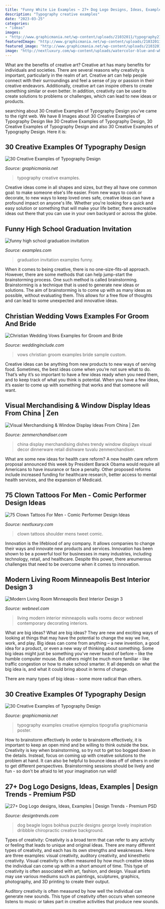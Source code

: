 ```yaml
---
title: "Funny White Lie Examples ~ 27+ Dog Logo Designs, Ideas, Examples"
description: "Typography creative examples"
date: "2023-03-25"
categories:
- "ideas"
images:
- "http://www.graphicmania.net/wp-content/uploads/21032011/typography21.jpg"
featuredImage: "http://www.graphicmania.net/wp-content/uploads/21032011/typography19.jpg"
featured_image: "http://www.graphicmania.net/wp-content/uploads/21032011/typography19.jpg"
image: "http://nextluxury.com/wp-content/uploads/watercolor-blue-and-white-ink-mens-clown-shoulder-blade-tattoos.jpg"
---
```



What are the benefits of creative art?
Creative art has many benefits for individuals and societies. There are several reasons why creativity is important, particularly in the realm of art. Creative art can help people connect with their surroundings and feel a sense of joy or passion in their creative endeavors. Additionally, creative art can inspire others to create something similar or even better. In addition, creativity can be used to create solutions to problems or challenges, which can lead to new ideas or products.

	

		
searching about 30 Creative Examples of Typography Design you've came to the right web. We have 8 Images about 30 Creative Examples of Typography Design like 30 Creative Examples of Typography Design, 30 Creative Examples of Typography Design and also 30 Creative Examples of Typography Design. Here it is:
		
    
## 30 Creative Examples Of Typography Design

<img loading=lazy src="http://www.graphicmania.net/wp-content/uploads/21032011/typography19.jpg" onerror="this.onerror=null;this.src='https://tse3.mm.bing.net/th?id=OIP._TlKfjwpDBAoFhCFtS5zNgHaKe&amp;pid=15.1';" alt="30 Creative Examples of Typography Design">

_Source: graphicmania.net_

>typography creative examples. 

	

Creative ideas come in all shapes and sizes, but they all have one common goal: to make someone else's life easier. From new ways to cook or decorate, to new ways to keep loved ones safe, creative ideas can have a profound impact on anyone's life. Whether you're looking for a quick and easy solution or something that will make your life better, there arecreative ideas out there that you can use in your own backyard or across the globe.

    
## Funny High School Graduation Invitation

<img loading=lazy src="https://images.examples.com/wp-content/uploads/2017/03/Funny-High-School-Graduation-Invitation.jpg" onerror="this.onerror=null;this.src='https://tse1.mm.bing.net/th?id=OIP.u0uQjVz83j52D7Aj7GGyywHaF7&amp;pid=15.1';" alt="funny high school graduation invitation">

_Source: examples.com_

>graduation invitation examples funny. 

	

When it comes to being creative, there is no one-size-fits-all approach. However, there are some methods that can help jump-start the brainstorming process. One such method is called brainstorming. Brainstorming is a technique that is used to generate new ideas or solutions. The aim of brainstorming is to come up with as many ideas as possible, without evaluating them. This allows for a free flow of thoughts and can lead to some unexpected and innovative ideas.

    
## Christian Wedding Vows Examples For Groom And Bride

<img loading=lazy src="http://www.weddinginclude.com/wp-content/uploads/2016/09/Christian-Wedding-Vows-Groom-we-read-in.jpg" onerror="this.onerror=null;this.src='https://tse1.mm.bing.net/th?id=OIP.EzHjH8qTa8fCS30r10mNSQAAAA&amp;pid=15.1';" alt="Christian Wedding Vows Examples for Groom and Bride">

_Source: weddinginclude.com_

>vows christian groom examples bride sample custom. 

	

Creative ideas can be anything from new products to new ways of serving food. Sometimes, the best ideas come when you’re not sure what to do. That’s why it’s so important to have a few ideas ready when you need them, and to keep track of what you think is potential. When you have a few ideas, it’s easier to come up with something that works and that someone will want.

    
## Visual Merchandising &amp; Window Display Ideas From China | Zen

<img loading=lazy src="https://zenmerchandiser.com/wp-content/uploads/2016/07/002-china-dishes-dishware-vintage-trendy-home-decor-tuvalu.jpg" onerror="this.onerror=null;this.src='https://tse2.mm.bing.net/th?id=OIP.zHC8znfUd8_5EhAaVyLg3gHaJ6&amp;pid=15.1';" alt="Visual Merchandising &amp; Window Display Ideas From China | Zen">

_Source: zenmerchandiser.com_

>china display merchandising dishes trendy window displays visual decor dinnerware retail dishware tuvalu zenmerchandiser. 

	

What are some new ideas for health care reform?
A new health care reform proposal announced this week by President Barack Obama would require all Americans to have insurance or face a penalty. Other proposed reforms include increased funding for healthcare research, better access to mental health services, and the expansion of Medicaid.

    
## 75 Clown Tattoos For Men - Comic Performer Design Ideas

<img loading=lazy src="http://nextluxury.com/wp-content/uploads/watercolor-blue-and-white-ink-mens-clown-shoulder-blade-tattoos.jpg" onerror="this.onerror=null;this.src='https://tse1.mm.bing.net/th?id=OIP.gW4FV7N6Fe3EHC26fGkYBAHaHa&amp;pid=15.1';" alt="75 Clown Tattoos For Men - Comic Performer Design Ideas">

_Source: nextluxury.com_

>clown tattoos shoulder mens tweet comic. 

	

Innovation is the lifeblood of any company. It allows companies to change their ways and innovate new products and services. Innovation has been shown to be a powerful tool for businesses in many industries, including technology, retail, and healthcare. Despite this power, there areumerous challenges that need to be overcome when it comes to innovation.

    
## Modern Living Room Minneapolis Best Interior Design 3

<img loading=lazy src="http://webneel.com/daily/sites/default/files/images/daily/07-2013/3-modern-living-room-minneapolis-best-interior-design.jpg" onerror="this.onerror=null;this.src='https://tse3.mm.bing.net/th?id=OIP.s24f6AcZpc08SjCXelQ_jgHaE8&amp;pid=15.1';" alt="Modern Living Room Minneapolis Best Interior Design 3">

_Source: webneel.com_

>living modern interior minneapolis walls rooms decor webneel contemporary decorating interiors. 

	

What are big ideas?
What are big ideas? They are new and exciting ways of looking at things that may have the potential to change the way we live, work, and play. Big ideas can come from anything – a new invention, a good idea for a product, or even a new way of thinking about something.
Some big ideas might just be something you've never heard of before – like the humble computer mouse. But others might be much more familiar - like traffic congestion or how to make school smarter. It all depends on what the big idea is, and what it could bring about in terms of change.

There are many types of big ideas – some more radical than others.

    
## 30 Creative Examples Of Typography Design

<img loading=lazy src="http://www.graphicmania.net/wp-content/uploads/21032011/typography21.jpg" onerror="this.onerror=null;this.src='https://tse4.mm.bing.net/th?id=OIP.rU9o8ixeKqJgXXND7436SAHaJ4&amp;pid=15.1';" alt="30 Creative Examples of Typography Design">

_Source: graphicmania.net_

>typography examples creative ejemplos tipografia graphicmania poster. 

	

How to brainstorm effectively
In order to brainstorm effectively, it is important to keep an open mind and be willing to think outside the box. Creativity is key when brainstorming, so try not to get too bogged down in the details. Instead, focus on coming up with creative solutions to the problem at hand. It can also be helpful to bounce ideas off of others in order to get different perspectives. Brainstorming sessions should be lively and fun - so don't be afraid to let your imagination run wild!

    
## 27+ Dog Logo Designs, Ideas, Examples | Design Trends - Premium PSD

<img loading=lazy src="https://images.designtrends.com/wp-content/uploads/2016/03/03120730/Beagle-Puzzle-Dog-Logo.jpg" onerror="this.onerror=null;this.src='https://tse4.mm.bing.net/th?id=OIP.uSC3Me_kqpSembJYfs-eZwHaD-&amp;pid=15.1';" alt="27+ Dog Logo designs, Ideas, Examples | Design Trends - Premium PSD">

_Source: designtrends.com_

>dog beagle logos bokhua puzzle designs george lovely inspiration dribbble chiropractic creative background. 

	

Types of creativity:
Creativity is a broad term that can refer to any activity or feeling that leads to unique and original ideas. There are many different types of creativity, and each has its own strengths and weaknesses. Here are three examples: visual creativity, auditory creativity, and kinesthetic creativity.
Visual creativity is often measured by how much creative ideas the individual can come up with in a short amount of time. This type of creativity is often associated with art, fashion, and design. Visual artists may use various mediums such as paintings, sculptures, graphics, photography, and 3D printing to create their output.

Auditory creativity is often measured by how well the individual can generate new sounds. This type of creativity often occurs when someone listens to music or takes part in creative activities that produce new sounds.

